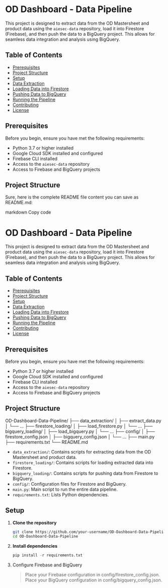 # OD Dashboard - Data Pipeline

This project is designed to extract data from the OD Mastersheet and product data using the `aiesec-data` repository, load it into Firestore (Firebase), and then push the data to a BigQuery project. This allows for seamless data integration and analysis using BigQuery.

## Table of Contents

- [Prerequisites](#prerequisites)
- [Project Structure](#project-structure)
- [Setup](#setup)
- [Data Extraction](#data-extraction)
- [Loading Data into Firestore](#loading-data-into-firestore)
- [Pushing Data to BigQuery](#pushing-data-to-bigquery)
- [Running the Pipeline](#running-the-pipeline)
- [Contributing](#contributing)
- [License](#license)

## Prerequisites

Before you begin, ensure you have met the following requirements:

- Python 3.7 or higher installed
- Google Cloud SDK installed and configured
- Firebase CLI installed
- Access to the `aiesec-data` repository
- Access to Firebase and BigQuery projects

## Project Structure


Sure, here is the complete README file content you can save as README.md:

markdown
Copy code
# OD Dashboard - Data Pipeline

This project is designed to extract data from the OD Mastersheet and product data using the `aiesec-data` repository, load it into Firestore (Firebase), and then push the data to a BigQuery project. This allows for seamless data integration and analysis using BigQuery.

## Table of Contents

- [Prerequisites](#prerequisites)
- [Project Structure](#project-structure)
- [Setup](#setup)
- [Data Extraction](#data-extraction)
- [Loading Data into Firestore](#loading-data-into-firestore)
- [Pushing Data to BigQuery](#pushing-data-to-bigquery)
- [Running the Pipeline](#running-the-pipeline)
- [Contributing](#contributing)
- [License](#license)

## Prerequisites

Before you begin, ensure you have met the following requirements:

- Python 3.7 or higher installed
- Google Cloud SDK installed and configured
- Firebase CLI installed
- Access to the `aiesec-data` repository
- Access to Firebase and BigQuery projects

## Project Structure

OD-Dashboard-Data-Pipeline/
├── data_extraction/
│ ├── extract_data.py
│ └── ...
├── firestore_loading/
│ ├── load_firestore.py
│ └── ...
├── bigquery_loading/
│ ├── load_bigquery.py
│ └── ...
├── config/
│ ├── firestore_config.json
│ ├── bigquery_config.json
│ └── ...
├── main.py
├── requirements.txt
└── README.md


- `data_extraction/`: Contains scripts for extracting data from the OD Mastersheet and product data.
- `firestore_loading/`: Contains scripts for loading extracted data into Firestore.
- `bigquery_loading/`: Contains scripts for pushing data from Firestore to BigQuery.
- `config/`: Configuration files for Firestore and BigQuery.
- `main.py`: Main script to run the entire data pipeline.
- `requirements.txt`: Lists Python dependencies.

## Setup

1. **Clone the repository**

   ```bash
   git clone https://github.com/your-username/OD-Dashboard-Data-Pipeline.git
   cd OD-Dashboard-Data-Pipeline

2. **Install dependencies**
   ```python
   pip install -r requirements.txt
4. Configure Firebase and BigQuery
   > Place your Firebase configuration in config/firestore_config.json.
   > Place your BigQuery configuration in config/bigquery_config.json.

## 


